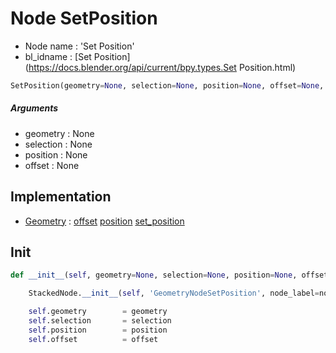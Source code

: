 # Node SetPosition

- Node name : 'Set Position'
- bl_idname : [Set Position](https://docs.blender.org/api/current/bpy.types.Set Position.html)


``` python
SetPosition(geometry=None, selection=None, position=None, offset=None, node_label=None, node_color=None)
```
##### Arguments

- geometry : None
- selection : None
- position : None
- offset : None

## Implementation

- [Geometry](/docs/GeoNodes/Geometry.md) : [offset](/docs/GeoNodes/Geometry.md#offset) [position](/docs/GeoNodes/Geometry.md#position) [set_position](/docs/GeoNodes/Geometry.md#set_position)

## Init

``` python
def __init__(self, geometry=None, selection=None, position=None, offset=None, node_label=None, node_color=None):

    StackedNode.__init__(self, 'GeometryNodeSetPosition', node_label=node_label, node_color=node_color)

    self.geometry        = geometry
    self.selection       = selection
    self.position        = position
    self.offset          = offset
```

